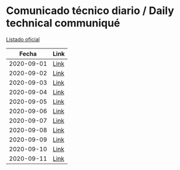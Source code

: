 # Comunicado técnico diario / Daily technical communiqué

[Listado oficial](https://www.gob.mx/salud/documentos/coronavirus-covid-19-comunicados-tecnicos-diarios-septiembre-2020)

| Fecha               | Link        |
| ------------------- | ----------  |
| 2020-09-01 | [Link](https://www.gob.mx/salud/prensa/nuevo-coronavirus-en-el-mundo-covid-19-comunicado-tecnico-diario-251553) |
| 2020-09-02 | [Link](https://www.gob.mx/salud/prensa/nuevo-coronavirus-en-el-mundo-covid-19-comunicado-tecnico-diario-251554) |
| 2020-09-03 | [Link](https://www.gob.mx/salud/prensa/nuevo-coronavirus-en-el-mundo-covid-19-comunicado-tecnico-diario-251556) |
| 2020-09-04 | [Link](https://www.gob.mx/salud/prensa/nuevo-coronavirus-en-el-mundo-covid-19-comunicado-tecnico-diario-251557) |
| 2020-09-05 | [Link](https://www.gob.mx/salud/prensa/nuevo-coronavirus-en-el-mundo-covid-19-comunicado-tecnico-diario-251559) |
| 2020-09-06 | [Link](https://www.gob.mx/salud/prensa/nuevo-coronavirus-en-el-mundo-covid-19-comunicado-tecnico-diario-251558) |
| 2020-09-07 | [Link](https://www.gob.mx/salud/prensa/nuevo-coronavirus-en-el-mundo-covid-19-comunicado-tecnico-diario-252057) |
| 2020-09-08 | [Link](https://www.gob.mx/salud/prensa/nuevo-coronavirus-en-el-mundo-covid-19-comunicado-tecnico-diario-252079) |
| 2020-09-09 | [Link](https://www.gob.mx/salud/prensa/nuevo-coronavirus-en-el-mundo-covid-19-comunicado-tecnico-diario-252080) |
| 2020-09-10 | [Link](https://www.gob.mx/salud/prensa/nuevo-coronavirus-en-el-mundo-covid-19-comunicado-tecnico-diario-252081) |
| 2020-09-11 | [Link](https://www.gob.mx/salud/prensa/nuevo-coronavirus-en-el-mundo-covid-19-comunicado-tecnico-diario-252082) |
